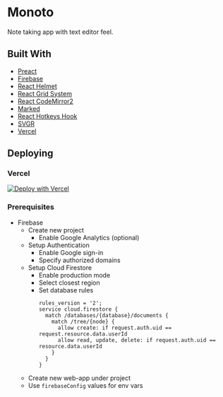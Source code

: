 # Monoto

Note taking app with text editor feel.

## Built With

- [Preact](https://preactjs.com/)
- [Firebase](https://firebase.google.com/)
- [React Helmet](https://github.com/nfl/react-helmet)
- [React Grid System](https://github.com/sealninja/react-grid-system)
- [React CodeMirror2](https://github.com/scniro/react-codemirror2)
- [Marked](https://github.com/markedjs/marked)
- [React Hotkeys Hook](https://github.com/JohannesKlauss/react-hotkeys-hook)
- [SVGR](https://react-svgr.com/)
- [Vercel](https://vercel.com/)

## Deploying

### Vercel

[![Deploy with Vercel](https://vercel.com/button)](https://vercel.com/new/git/external?repository-url=https%3A%2F%2Fgithub.com%2Fkiloev%2Fmonoto&env=FIREBASE_API_KEY,FIREBASE_AUTH_DOMAIN,FIREBASE_DATABASE_URL,FIREBASE_PROJECT_ID,FIREBASE_STORAGE_BUCKET,FIREBASE_MESSAGING_SENDER_ID,FIREBASE_APP_ID&envDescription=The%20values%20of%20your%20Firebase%20config%20object.&envLink=https%3A%2F%2Ffirebase.google.com%2Fdocs%2Fweb%2Fsetup&project-name=monoto&repo-name=monoto&demo-title=Monoto&demo-description=Note%20taking%20app%2C%20text%20editor%20feel&demo-url=https%3A%2F%2Fmonoto.app&demo-image=https%3A%2F%2Fmonoto.app%2Fassets%2Ficons%2Fandroid-chrome-512x512.png)

### Prerequisites

- Firebase
  - Create new project
    - Enable Google Analytics (optional)
  - Setup Authentication
    - Enable Google sign-in
    - Specify authorized domains
  - Setup Cloud Firestore
    - Enable production mode
    - Select closest region
    - Set database rules
      ```
      rules_version = '2';
      service cloud.firestore {
        match /databases/{database}/documents {
          match /tree/{node} {
            allow create: if request.auth.uid == request.resource.data.userId
            allow read, update, delete: if request.auth.uid == resource.data.userId
          }
        }
      }
      ```
  - Create new web-app under project
  - Use `firebaseConfig` values for env vars
